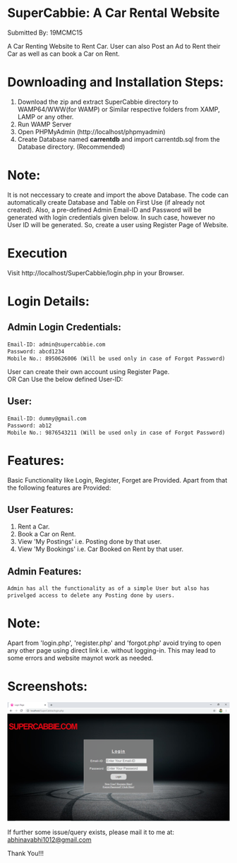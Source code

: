 # SuperCabbie: A Car Rental Website
Submitted By: 19MCMC15  

A Car Renting Website to Rent Car.
User can also Post an Ad to Rent their Car as well as can book a Car on Rent.

# Downloading and Installation Steps:
1. Download the zip and extract SuperCabbie directory to WAMP64/WWW(for WAMP) or Similar respective folders from XAMP, LAMP or any other.
2. Run WAMP Server
3. Open PHPMyAdmin (http://localhost/phpmyadmin)
3. Create Database named <b>carrentdb</b> and import carrentdb.sql from the Database directory. (Recommended)

# Note:
It is not neccessary to create and import the above Database. 
The code can automatically create Database and Table on First Use (if already not created).
Also, a pre-defined Admin Email-ID and Password will be generated with login credentials given below.
In such case, however no User ID will be generated. So, create a user using Register Page of Website.

# Execution
Visit http://localhost/SuperCabbie/login.php in your Browser.

# Login Details:

## Admin Login Credentials:
	Email-ID: admin@supercabbie.com
	Password: abcd1234
	Mobile No.: 8950626006 (Will be used only in case of Forgot Password)


User can create their own account using Register Page.			
			OR
Can Use the below defined User-ID:
## User:
	Email-ID: dummy@gmail.com
	Password: ab12
	Mobile No.: 9876543211 (Will be used only in case of Forgot Password)	


# Features:
Basic Functionality like Login, Register, Forget are Provided.
Apart from that the following features are Provided:

## User Features:
1. Rent a Car.
2. Book a Car on Rent.
3. View 'My Postings' i.e. Posting done by that user.
4. View 'My Bookings' i.e. Car Booked on Rent by that user.
	
## Admin Features:
	Admin has all the functionality as of a simple User but also has privelged access to delete any Posting done by users.
	
# Note:
Apart from 'login.php', 'register.php' and 'forgot.php' avoid trying to open any other page using direct link i.e. without logging-in.
This may lead to some errors and website maynot work as needed.


# Screenshots:
![Login Page](Screenshots/login.PNG)

If further some issue/query exists, please mail it to me at:
				abhinavabhi1012@gmail.com
				
				
				
Thank You!!!
